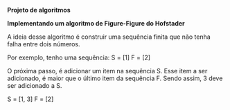 **Projeto de algoritmos**

**Implementando um algoritmo de Figure-Figure do Hofstader**

A ideia desse algoritmo é construir uma sequência finita que não tenha falha entre dois números.

Por exemplo, tenho uma sequência:
S = [1]
F = [2]

O próxima passo, é adicionar um item na sequência S. Esse item a ser adicionado, é maior que o último item da sequência F. Sendo assim, 3 deve ser adicionado a S.

S = [1, 3]
F = [2]